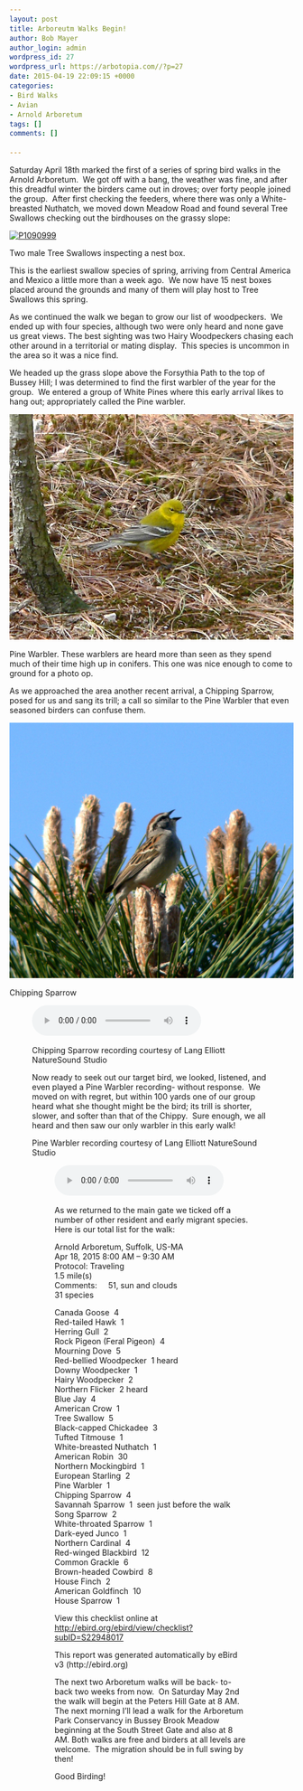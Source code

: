 ```yaml
---
layout: post
title: Arboreutm Walks Begin!
author: Bob Mayer
author_login: admin
wordpress_id: 27
wordpress_url: https://arbotopia.com//?p=27
date: 2015-04-19 22:09:15 +0000
categories:
- Bird Walks
- Avian
- Arnold Arboretum
tags: []
comments: []

---
```

<p>Saturday April 18th marked the first of a series of spring bird walks in the Arnold Arboretum.  We got off with a bang, the weather was fine, and after this dreadful winter the birders came out in droves; over forty people joined the group.  After first checking the feeders, where there was only a White-breasted Nuthatch, we moved down Meadow Road and found several Tree Swallows checking out the birdhouses on the grassy slope:</p>

<p><!-- wp:image {"id":1063,"linkDestination":"custom"} --></p>
<a href="/images/2015/04/P1090999.jpg"><img src="/images/2015/04/P1090999.jpg" alt="P1090999" class="wp-image-1063"/></a>

<p>Two male Tree Swallows inspecting a nest box.</p>

<p>This is the earliest swallow species of spring, arriving from Central America and Mexico a little more than a week ago.  We now have 15 nest boxes placed around the grounds and many of them will play host to Tree Swallows this spring.</p>

<p>As we continued the walk we began to grow our list of woodpeckers.  We ended up with four species, although two were only heard and none gave us great views. The best sighting was two Hairy Woodpeckers chasing each other around in a territorial or mating display.  This species is uncommon in the area so it was a nice find.</p>

<p>We headed up the grass slope above the Forsythia Path to the top of Bussey Hill; I was determined to find the first warbler of the year for the group.  We entered a group of White Pines where this early arrival likes to hang out; appropriately called the Pine warbler.</p>

<p><!-- wp:image {"id":407,"linkDestination":"custom"} --></p>
<a href="/images/2013/04/P1080271.jpg"><img src="/images/2013/04/P1080271.jpg" alt="P1080271" class="wp-image-407"/></a>

<p>Pine Warbler. These warblers are heard more than seen as they spend much of their time high up in conifers. This one was nice enough to come to ground for a photo op.</p>

<p>As we approached the area another recent arrival, a Chipping Sparrow, posed for us and sang its trill; a call so similar to the Pine Warbler that even seasoned birders can confuse them.</p>

<p><!-- wp:image {"id":1066,"linkDestination":"custom"} --></p>
<a href="/images/2015/04/P1010816.jpg"><img src="/images/2015/04/P1010816.jpg" alt="P1010816" class="wp-image-1066"/></a>

<p>Chipping Sparrow</p>

<p><!-- wp:audio {"id":206} --></p>
<figure class="wp-block-audio"><audio controls src="/images/2018/11/Chipping-Sparrow-1.mp3"></audio>
<p><!-- /wp:audio --></p>

<p>Chipping Sparrow recording courtesy of Lang Elliott NatureSound Studio</p>

<p>Now ready to seek out our target bird, we looked, listened, and even played a Pine Warbler recording- without response.  We moved on with regret, but within 100 yards one of our group heard what she thought might be the bird; its trill is shorter, slower, and softer than that of the Chippy.  Sure enough, we all heard and then saw our only warbler in this early walk!</p>

<p>Pine Warbler recording courtesy of Lang Elliott NatureSound Studio</p>

<p><!-- wp:audio {"id":209} --></p>
<figure class="wp-block-audio"><audio controls src="/images/2018/11/3-21-Pine-Warbler.wav"></audio>
<p><!-- /wp:audio --></p>

<p>As we returned to the main gate we ticked off a number of other resident and early migrant species. Here is our total list for the walk:</p>

<p>Arnold Arboretum, Suffolk, US-MA<br>Apr 18, 2015 8:00 AM – 9:30 AM<br>Protocol: Traveling<br>1.5 mile(s)<br>Comments:     51, sun and clouds<br>31 species</p>

<p>Canada Goose  4<br>Red-tailed Hawk  1<br>Herring Gull  2<br>Rock Pigeon (Feral Pigeon)  4<br>Mourning Dove  5<br>Red-bellied Woodpecker  1 heard<br>Downy Woodpecker  1<br>Hairy Woodpecker  2<br>Northern Flicker  2 heard<br>Blue Jay  4<br>American Crow  1<br>Tree Swallow  5<br>Black-capped Chickadee  3<br>Tufted Titmouse  1<br>White-breasted Nuthatch  1<br>American Robin  30<br>Northern Mockingbird  1<br>European Starling  2<br>Pine Warbler  1<br>Chipping Sparrow  4<br>Savannah Sparrow  1  seen just before the walk<br>Song Sparrow  2<br>White-throated Sparrow  1<br>Dark-eyed Junco  1<br>Northern Cardinal  4<br>Red-winged Blackbird  12<br>Common Grackle  6<br>Brown-headed Cowbird  8<br>House Finch  2<br>American Goldfinch  10<br>House Sparrow  1</p>

<p>View this checklist online at <a href="https://ebird.org/view/checklist/S22948017">http://ebird.org/ebird/view/checklist?subID=S22948017</a></p>

<p>This report was generated automatically by eBird v3 (http://ebird.org)</p>

<p>The next two Arboretum walks will be back- to- back two weeks from now.  On Saturday May 2nd the walk will begin at the Peters Hill Gate at 8 AM. The next morning I’ll lead a walk for the Arboretum Park Conservancy in Bussey Brook Meadow beginning at the South Street Gate and also at 8 AM. Both walks are free and birders at all levels are welcome.  The migration should be in full swing by then!</p>

<p>Good Birding!</p>
